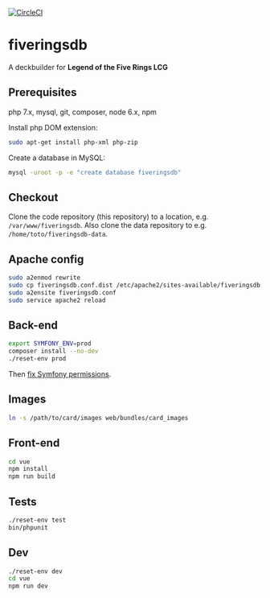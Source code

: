[![CircleCI](https://circleci.com/gh/Alsciende/fiveringsdb.svg?style=svg)](https://circleci.com/gh/Alsciende/fiveringsdb)

fiveringsdb
===========
A deckbuilder for **Legend of the Five Rings LCG**

## Prerequisites

php 7.x, mysql, git, composer, node 6.x, npm

Install php DOM extension:

``` bash
sudo apt-get install php-xml php-zip
```

Create a database in MySQL:

``` bash
mysql -uroot -p -e "create database fiveringsdb"
```

## Checkout

Clone the code repository (this repository) to a location, e.g. `/var/www/fiveringsdb`. Also clone the data repository to e.g. `/home/toto/fiveringsdb-data`.

## Apache config

``` bash
sudo a2enmod rewrite
sudo cp fiveringsdb.conf.dist /etc/apache2/sites-available/fiveringsdb.conf
sudo a2ensite fiveringsdb.conf
sudo service apache2 reload
```

## Back-end

``` bash
export SYMFONY_ENV=prod
composer install --no-dev
./reset-env prod
```

Then [fix Symfony permissions](http://symfony.com/doc/current/setup/file_permissions.html).

## Images

``` bash
ln -s /path/to/card/images web/bundles/card_images
```

## Front-end

``` bash
cd vue
npm install
npm run build
```

## Tests

``` bash
./reset-env test
bin/phpunit
```

## Dev

``` bash
./reset-env dev
cd vue
npm run dev
```

